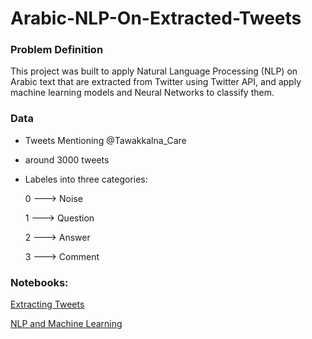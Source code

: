 # Arabic-NLP-On-Extracted-Tweets

### Problem Definition
This project was built to apply Natural Language Processing (NLP) on Arabic text that are extracted from Twitter using Twitter API, and apply machine learning models and Neural Networks to classify them.

### Data 
- Tweets Mentioning @Tawakkalna_Care
- around 3000 tweets
- Labeles into three categories: 

  0 ---> Noise

  1 ---> Question

  2 ---> Answer  

  3 ---> Comment


### Notebooks:

<a href="https://github.com/RaghadAlkhudhair/Arabic-NLP-On-Extracted-Tweets/blob/main/TwitterAPI-DeletedCredentials.ipynb" > Extracting Tweets </a>

<a href="https://github.com/RaghadAlkhudhair/Arabic-NLP-On-Extracted-Tweets/blob/main/NLP_Project.ipynb" > NLP and Machine Learning </a>
